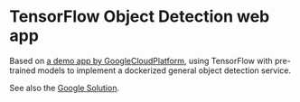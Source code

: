 # TensorFlow Object Detection web app

Based on [a demo app by GoogleCloudPlatform](https://github.com/GoogleCloudPlatform/tensorflow-object-detection-example), using TensorFlow with pre-trained models to implement a dockerized general object detection service.

See also the [Google Solution](https://cloud.google.com/solutions/creating-object-detection-application-tensorflow).

